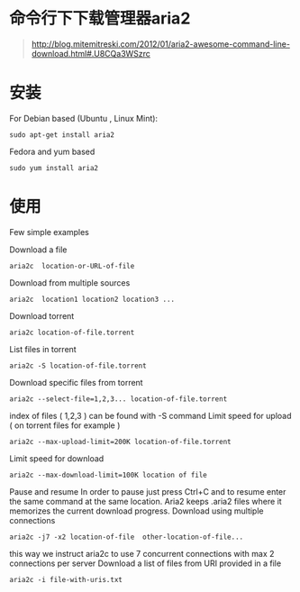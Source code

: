 # 命令行下下载管理器aria2

> http://blog.mitemitreski.com/2012/01/aria2-awesome-command-line-download.html#.U8CQa3WSzrc

# 安装

For Debian based (Ubuntu , Linux Mint):

    sudo apt-get install aria2 

Fedora and yum based

    sudo yum install aria2

# 使用

Few simple examples 

Download a file

    aria2c  location-or-URL-of-file

Download from multiple sources

    aria2c  location1 location2 location3 ... 

Download torrent

    aria2c location-of-file.torrent 

List files in torrent

    aria2c -S location-of-file.torrent 

Download specific files from torrent

    aria2c --select-file=1,2,3... location-of-file.torrent

index of files ( 1,2,3 ) can be  found with -S command
Limit speed for upload ( on torrent files for example )

    aria2c --max-upload-limit=200K location-of-file.torrent 

 
Limit speed for download

    aria2c --max-download-limit=100K location of file

 
Pause and resume
In order to pause just press Ctrl+C and to resume enter the same command at the same location. Aria2 keeps .aria2 files where it memorizes the current download progress. 
Download using multiple connections

    aria2c -j7 -x2 location-of-file  other-location-of-file...


this way we instruct aria2c to use 7 concurrent connections with max 2 connections per server
Download  a list of files from URI provided in a file

    aria2c -i file-with-uris.txt 